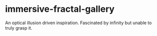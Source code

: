 # immersive-fractal-gallery
An optical illusion driven inspiration. Fascinated by infinity but unable to truly grasp it.
